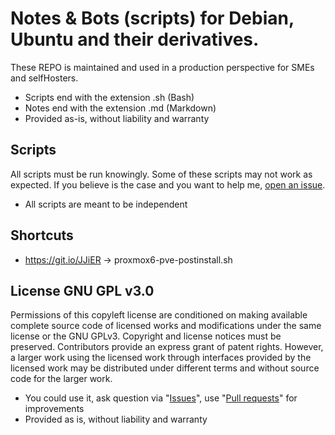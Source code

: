 # Notes & Bots (scripts) for Debian, Ubuntu and their derivatives.

These REPO is maintained and used in a production perspective for SMEs and selfHosters.

- Scripts end with the extension .sh (Bash)
- Notes end with the extension .md (Markdown)
- Provided as-is, without liability and warranty

## Scripts

All scripts must be run knowingly. Some of these scripts may not work as expected. If you believe is the case and you want to help me, [open an issue](https://github.com/JOduMonT/scripts/issues/new).

- All scripts are meant to be independent

## Shortcuts

- https://git.io/JJiER -> proxmox6-pve-postinstall.sh

## License GNU GPL v3.0

Permissions of this copyleft license are conditioned on making available complete source code of licensed works and modifications under the same license or the GNU GPLv3. Copyright and license notices must be preserved. Contributors provide an express grant of patent rights. However, a larger work using the licensed work through interfaces provided by the licensed work may be distributed under different terms and without source code for the larger work.

- You could use it, ask question via "[Issues](https://github.com/JOduMonT/DEB/issues/new)", use "[Pull requests](https://github.com/JOduMonT/DEB/compare)" for improvements
- Provided as is, without liability and warranty
